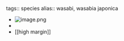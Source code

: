 tags:: species
alias:: wasabi, wasabia japonica

- ![image.png](https://peach-geographical-bat-397.mypinata.cloud/ipfs/Qmb3FWw87fArLJZy3EireqTxvMbbQ85kApzRh8bwbsVDas)
-
- [[high margin]]